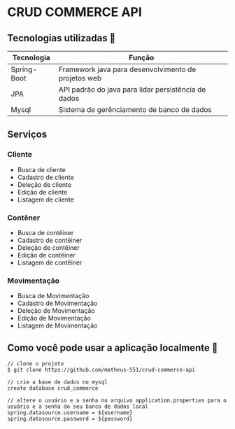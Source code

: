 # CRUD COMMERCE API

## Tecnologias utilizadas  💾

| Tecnologia | Função |
|------------|--------|
| Spring-Boot| Framework java para desenvolvimento de projetos web|
| JPA | API padrão do java para lidar persistência de dados |
| Mysql | Sistema de gerênciamento de banco de dados |

## Serviços 

### Cliente

* Busca de cliente
* Cadastro de cliente
* Deleção de cliente
* Edição de cliente
* Listagem de cliente

### Contêner

* Busca de contêiner
* Cadastro de contêiner
* Deleção de contêiner
* Edição de contêiner
* Listagem de contêiner

### Movimentação

* Busca de Movimentação
* Cadastro de Movimentação
* Deleção de Movimentação
* Edição de Movimentação
* Listagem de Movimentação

## Como você pode usar a aplicação localmente 🚀
~~~
// clone o projeto
$ git clone https://github.com/matheus-551/crud-commerce-api

// crie a base de dados no mysql
create database crud_commerce

// altere o usuário e a senha no arquivo application.properties para o usuário e a senha do seu banco de dados local
spring.datasource.username = ${username}
spring.datasource.password = ${password}
~~~
